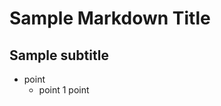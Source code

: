 Sample Markdown Title
=====================

Sample subtitle
----------------

* point
	* point
		1 point